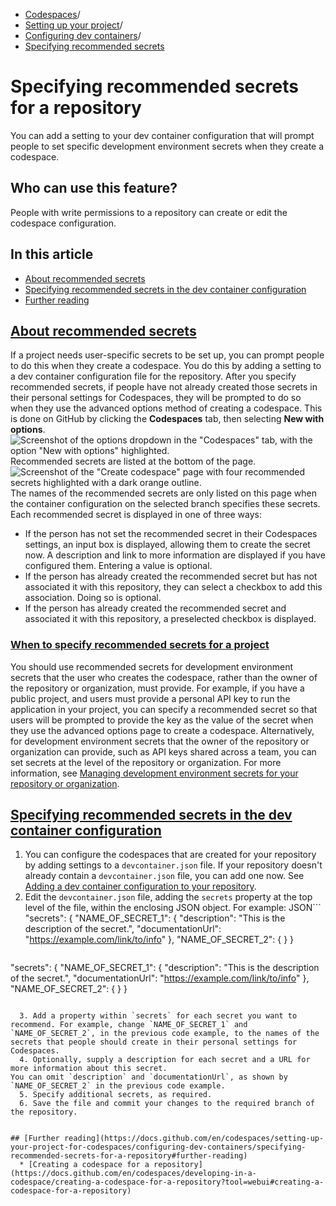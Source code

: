   * [Codespaces](https://docs.github.com/en/codespaces "Codespaces")/
  * [Setting up your project](https://docs.github.com/en/codespaces/setting-up-your-project-for-codespaces "Setting up your project")/
  * [Configuring dev containers](https://docs.github.com/en/codespaces/setting-up-your-project-for-codespaces/configuring-dev-containers "Configuring dev containers")/
  * [Specifying recommended secrets](https://docs.github.com/en/codespaces/setting-up-your-project-for-codespaces/configuring-dev-containers/specifying-recommended-secrets-for-a-repository "Specifying recommended secrets")


# Specifying recommended secrets for a repository
You can add a setting to your dev container configuration that will prompt people to set specific development environment secrets when they create a codespace.
## Who can use this feature?
People with write permissions to a repository can create or edit the codespace configuration.
## In this article
  * [About recommended secrets](https://docs.github.com/en/codespaces/setting-up-your-project-for-codespaces/configuring-dev-containers/specifying-recommended-secrets-for-a-repository#about-recommended-secrets)
  * [Specifying recommended secrets in the dev container configuration](https://docs.github.com/en/codespaces/setting-up-your-project-for-codespaces/configuring-dev-containers/specifying-recommended-secrets-for-a-repository#specifying-recommended-secrets-in-the-dev-container-configuration)
  * [Further reading](https://docs.github.com/en/codespaces/setting-up-your-project-for-codespaces/configuring-dev-containers/specifying-recommended-secrets-for-a-repository#further-reading)


## [About recommended secrets](https://docs.github.com/en/codespaces/setting-up-your-project-for-codespaces/configuring-dev-containers/specifying-recommended-secrets-for-a-repository#about-recommended-secrets)
If a project needs user-specific secrets to be set up, you can prompt people to do this when they create a codespace. You do this by adding a setting to a dev container configuration file for the repository.
After you specify recommended secrets, if people have not already created those secrets in their personal settings for Codespaces, they will be prompted to do so when they use the advanced options method of creating a codespace. This is done on GitHub by clicking the **Codespaces** tab, then selecting **New with options**.
![Screenshot of the options dropdown in the "Codespaces" tab, with the option "New with options" highlighted.](https://docs.github.com/assets/cb-69581/images/help/codespaces/default-machine-type.png)
Recommended secrets are listed at the bottom of the page.
![Screenshot of the "Create codespace" page with four recommended secrets highlighted with a dark orange outline.](https://docs.github.com/assets/cb-146520/images/help/codespaces/recommended-secrets.png)
The names of the recommended secrets are only listed on this page when the container configuration on the selected branch specifies these secrets.
Each recommended secret is displayed in one of three ways:
  * If the person has not set the recommended secret in their Codespaces settings, an input box is displayed, allowing them to create the secret now. A description and link to more information are displayed if you have configured them. Entering a value is optional.
  * If the person has already created the recommended secret but has not associated it with this repository, they can select a checkbox to add this association. Doing so is optional.
  * If the person has already created the recommended secret and associated it with this repository, a preselected checkbox is displayed.


### [When to specify recommended secrets for a project](https://docs.github.com/en/codespaces/setting-up-your-project-for-codespaces/configuring-dev-containers/specifying-recommended-secrets-for-a-repository#when-to-specify-recommended-secrets-for-a-project)
You should use recommended secrets for development environment secrets that the user who creates the codespace, rather than the owner of the repository or organization, must provide. For example, if you have a public project, and users must provide a personal API key to run the application in your project, you can specify a recommended secret so that users will be prompted to provide the key as the value of the secret when they use the advanced options page to create a codespace.
Alternatively, for development environment secrets that the owner of the repository or organization can provide, such as API keys shared across a team, you can set secrets at the level of the repository or organization. For more information, see [Managing development environment secrets for your repository or organization](https://docs.github.com/en/codespaces/managing-codespaces-for-your-organization/managing-development-environment-secrets-for-your-repository-or-organization).
## [Specifying recommended secrets in the dev container configuration](https://docs.github.com/en/codespaces/setting-up-your-project-for-codespaces/configuring-dev-containers/specifying-recommended-secrets-for-a-repository#specifying-recommended-secrets-in-the-dev-container-configuration)
  1. You can configure the codespaces that are created for your repository by adding settings to a `devcontainer.json` file. If your repository doesn't already contain a `devcontainer.json` file, you can add one now. See [Adding a dev container configuration to your repository](https://docs.github.com/en/codespaces/setting-up-your-project-for-codespaces/adding-a-dev-container-configuration).
  2. Edit the `devcontainer.json` file, adding the `secrets` property at the top level of the file, within the enclosing JSON object. For example:
JSON```
"secrets": {
  "NAME_OF_SECRET_1": {
    "description": "This is the description of the secret.",
    "documentationUrl": "https://example.com/link/to/info"
  },
  "NAME_OF_SECRET_2": { }
}

```
```
"secrets": {
  "NAME_OF_SECRET_1": {
    "description": "This is the description of the secret.",
    "documentationUrl": "https://example.com/link/to/info"
  },
  "NAME_OF_SECRET_2": { }
}

```

  3. Add a property within `secrets` for each secret you want to recommend. For example, change `NAME_OF_SECRET_1` and `NAME_OF_SECRET_2`, in the previous code example, to the names of the secrets that people should create in their personal settings for Codespaces.
  4. Optionally, supply a description for each secret and a URL for more information about this secret.
You can omit `description` and `documentationUrl`, as shown by `NAME_OF_SECRET_2` in the previous code example.
  5. Specify additional secrets, as required.
  6. Save the file and commit your changes to the required branch of the repository.


## [Further reading](https://docs.github.com/en/codespaces/setting-up-your-project-for-codespaces/configuring-dev-containers/specifying-recommended-secrets-for-a-repository#further-reading)
  * [Creating a codespace for a repository](https://docs.github.com/en/codespaces/developing-in-a-codespace/creating-a-codespace-for-a-repository?tool=webui#creating-a-codespace-for-a-repository)


